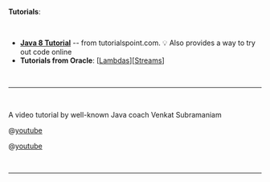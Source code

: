 <panel header=":paperclip: Resources" expanded> 

**Tutorials**:

<tabs> 
  <tab header=":abc:">

* [**Java 8 Tutorial**](https://www.tutorialspoint.com/java8/) -- from tutorialspoint.com. :bulb: Also provides a way to try out code online 
* **Tutorials from Oracle**: [[Lambdas](http://docs.oracle.com/javase/tutorial/java/javaOO/lambdaexpressions.html)][[Streams](http://www.oracle.com/technetwork/articles/java/ma14-java-se-8-streams-2177646.html)]

  <hr></tab>
  <tab header="{{ icon_video }}">

A video tutorial by well-known Java coach Venkat Subramaniam

@[youtube](Ee5t_EGjv0A)

<panel type="seamless" header="A a more detailed version covering similar grounds">

@[youtube](1OpAgZvYXLQ)

</panel>
  <hr></tab>
</tabs>


</panel>
